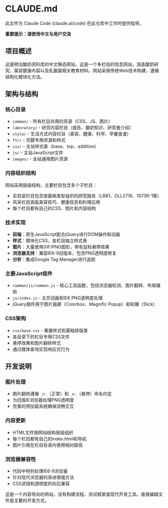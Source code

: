 # CLAUDE.md

此文件为 Claude Code (claude.ai/code) 在此仓库中工作时提供指导。

**重要提示：请使用中文与用户交流**

## 项目概述

这是明治酸奶资料库的中文静态网站。这是一个多栏目的信息网站，涵盖酸奶研究、美容健康内容以及乳酸菌相关教育材料。网站采用传统Web技术构建，遵循结构化模块化方法。

## 架构与结构

### 核心目录
- `common/` - 所有栏目共用的资源（CSS、JS、图片）
- `laboratory/` - 研究内容栏目（报告、酸奶知识、研究者介绍）
- `style/` - 生活方式内容栏目（美容、健康、科学、早餐食谱）
- `ftr/` - 页脚专用资源和样式
- `css/` - 主站样式表（base、top、addition）
- `js/` - 主站JavaScript文件
- `images/` - 全站通用图片资源

### 内容组织结构
网站采用层级结构，主要栏目包含多个子栏目：
- 实验室栏目包含按菌株类型组织的研究报告（LB81、OLL2716、1073R-1等）
- 风采栏目涵盖美容技巧、健康信息和料理应用
- 每个栏目都有自己的CSS、图片和内容结构

### 技术实现
- **前端**：原生JavaScript配合jQuery进行DOM操作和动画
- **样式**：模块化CSS，各栏目独立样式表
- **图片**：大量使用GIF/PNG图形，带有鼠标悬停效果
- **浏览器支持**：兼容IE6-9旧版本，包含PNG透明度修复
- **分析**：集成Google Tag Manager进行追踪

### 主要JavaScript组件
- `common/js/common.js` - 核心工具函数，包括浏览器检测、图片翻转、布局辅助
- `js/index.js` - 主页动画和IE6 PNG透明度处理
- jQuery插件用于图片画廊（Colorbox、Magnific Popup）和轮播（Slick）

### CSS架构
- `css/base.css` - 重置样式和基础排版类
- 各目录下的栏目专用CSS文件
- 悬停效果和图片翻转样式
- 通过媒体查询实现响应式行为

## 开发说明

### 图片处理
- 图片翻转遵循 `_n.`（正常）和 `_o.`（悬停）命名约定
- 为旧版IE浏览器处理PNG透明度
- 完善的预加载系统确保流畅交互

### 内容更新
- HTML文件按网站结构层级组织
- 每个栏目都有自己的index.html和导航
- 图片引用在栏目目录内使用相对路径

### 浏览器兼容性
- 代码中特别处理IE6-9浏览器
- 针对现代浏览器的渐进增强方法
- CSS滤镜和透明度的向后兼容

这是一个内容导向的网站，没有构建流程、测试框架或现代开发工具。直接编辑文件是主要的开发方式。